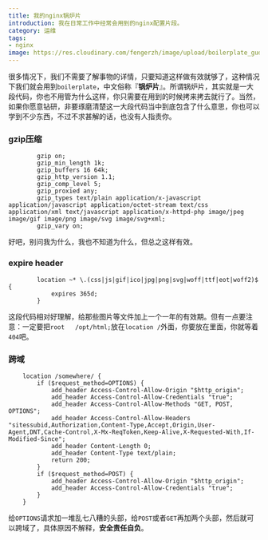 ```yaml
---
title: 我的nginx锅炉片
introduction: 我在日常工作中经常会用到的nginx配置片段。
category: 运维
tags:
- nginx
image: https://res.cloudinary.com/fengerzh/image/upload/boilerplate_gudueg.jpg
---
```


很多情况下，我们不需要了解事物的详情，只要知道这样做有效就够了，这种情况下我们就会用到`boilerplate`，中文俗称『**锅炉片**』。所谓锅炉片，其实就是一大段代码，你也不用管为什么这样，你只需要在用到的时候拷来拷去就行了。当然，如果你愿意钻研，非要琢磨清楚这一大段代码当中到底包含了什么意思，你也可以学到不少东西，不过不求甚解的话，也没有人指责你。

### gzip压缩

```
        gzip on;
        gzip_min_length 1k;
        gzip_buffers 16 64k;
        gzip_http_version 1.1;
        gzip_comp_level 5;
        gzip_proxied any;
        gzip_types text/plain application/x-javascript application/javascript application/octet-stream text/css application/xml text/javascript application/x-httpd-php image/jpeg image/gif image/png image/svg image/svg+xml;
        gzip_vary on;
```
好吧，别问我为什么，我也不知道为什么，但总之这样有效。

### expire header

```
        location ~* \.(css|js|gif|ico|jpg|png|svg|woff|ttf|eot|woff2)$ {
            expires 365d;
        }
```

这段代码相对好理解，给那些图片等文件加上一个一年的有效期。但有一点要注意：一定要把`root   /opt/html;`放在`location /`外面，你要放在里面，你就等着`404`吧。

### 跨域

```
    location /somewhere/ {
        if ($request_method=OPTIONS) {
        	add_header Access-Control-Allow-Origin "$http_origin";
        	add_header Access-Control-Allow-Credentials "true";
        	add_header Access-Control-Allow-Methods "GET, POST, OPTIONS";
        	add_header Access-Control-Allow-Headers "sitessubid,Authorization,Content-Type,Accept,Origin,User-Agent,DNT,Cache-Control,X-Mx-ReqToken,Keep-Alive,X-Requested-With,If-Modified-Since";
        	add_header Content-Length 0;
        	add_header Content-Type text/plain;
        	return 200;
    	}
        if ($request_method=POST) {
        	add_header Access-Control-Allow-Origin "$http_origin";
        	add_header Access-Control-Allow-Credentials "true";
        }
    }
```
给`OPTIONS`请求加一堆乱七八糟的头部，给`POST`或者`GET`再加两个头部，然后就可以跨域了，具体原因不解释，**安全责任自负**。